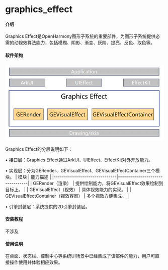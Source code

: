 # graphics_effect

#### 介绍
Graphics Effect是OpenHarmony图形子系统的重要部件，为图形子系统提供必需的动视效算法能力，包括模糊、阴影、渐变、灰阶、提亮、反色、取色等。

#### 软件架构
![GraphicsEffect架构图](./figures/graphics_effect_architecture.png)

Graphics Effect的分层说明如下：

• 接口层：Graphics Effect通过ArkUI、UIEffect、EffectKit对外开放能力。

• 实现层：分为GERender、GEVisualEffect、GEVisualEffectContainer三个模块。
| 模块                            | 能力描述                            |
|-------------------------------|---------------------------------|
| GERender（渲染）                  | 提供绘制能力，将GEVisualEffect效果绘制到目标上。 |
| GEVisualEffect（视效）            | 具体视效能力的实现。                      |
| GEVisualEffectContainer（视效容器） | 多个视效方便集成。                       |

• 引擎封装层：系统提供的2D引擎封装层。

#### 安装教程

不涉及

#### 使用说明

在桌面、状态栏、控制中心等系统UI场景中已经集成了该部件的能力，用户可直接操作使用并体验相应效果。
